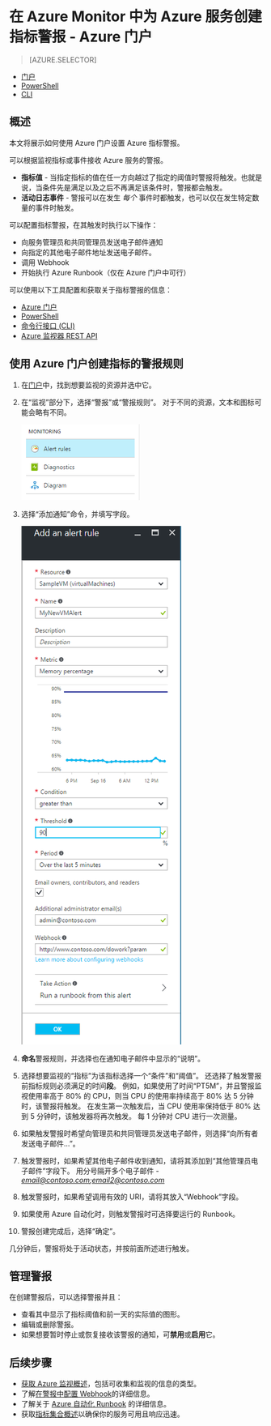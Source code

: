 <properties
    pageTitle="为 Azure 服务创建警报 - Azure 门户 | Azure"
    description="满足指定的条件时，触发电子邮件、通知、调用网站 URL (webhook) 或自动执行。"
    author="rboucher"
    manager="carmonm"
    editor=""
    services="monitoring-and-diagnostics"
    documentationcenter="monitoring-and-diagnostics"
    translationtype="Human Translation" />
<tags
    ms.assetid="f7457655-ced6-4102-a9dd-7ddf2265c0e2"
    ms.service="monitoring-and-diagnostics"
    ms.workload="na"
    ms.tgt_pltfrm="na"
    ms.devlang="na"
    ms.topic="article"
    ms.date="09/23/2016"
    wacn.date="05/02/2017"
    ms.author="robb"
    ms.sourcegitcommit="78da854d58905bc82228bcbff1de0fcfbc12d5ac"
    ms.openlocfilehash="fceb0beb8d35648c8787189c7c321a6cfaa757f3"
    ms.lasthandoff="04/22/2017" />

# <a name="create-metric-alerts-in-azure-monitor-for-azure-services---azure-portal"></a>在 Azure Monitor 中为 Azure 服务创建指标警报 - Azure 门户
> [AZURE.SELECTOR]
- [门户](/documentation/articles/insights-alerts-portal/)
- [PowerShell](/documentation/articles/insights-alerts-powershell/)
- [CLI](/documentation/articles/insights-alerts-command-line-interface/)

## <a name="overview"></a>概述
本文将展示如何使用 Azure 门户设置 Azure 指标警报。

可以根据监视指标或事件接收 Azure 服务的警报。

- **指标值** - 当指定指标的值在任一方向越过了指定的阈值时警报将触发。也就是说，当条件先是满足以及之后不再满足该条件时，警报都会触发。
- **活动日志事件** - 警报可以在发生 *每个* 事件时都触发，也可以仅在发生特定数量的事件时触发。

可以配置指标警报，在其触发时执行以下操作：

- 向服务管理员和共同管理员发送电子邮件通知
- 向指定的其他电子邮件地址发送电子邮件。
- 调用 Webhook
- 开始执行 Azure Runbook（仅在 Azure 门户中可行）

可以使用以下工具配置和获取关于指标警报的信息：

- [Azure 门户](/documentation/articles/insights-alerts-portal/)
- [PowerShell](/documentation/articles/insights-alerts-powershell/)
- [命令行接口 (CLI)](/documentation/articles/insights-alerts-command-line-interface/) 
- [Azure 监视器 REST API](https://msdn.microsoft.com/zh-cn/library/azure/dn931945.aspx)

## <a name="create-an-alert-rule-on-a-metric-with-the-azure-portal"></a>使用 Azure 门户创建指标的警报规则

1. 在[门户](https://portal.azure.cn/)中，找到想要监视的资源并选中它。

2. 在“监视”部分下，选择“警报”或“警报规则”。 对于不同的资源，文本和图标可能会略有不同。  

	![监视](./media/insights-alerts-portal/AlertRulesButton.png)  

3. 选择“添加通知”命令，并填写字段。

	![添加警报](./media/insights-alerts-portal/AddAlertOnlyParamsPage.png)  

4. **命名**警报规则，并选择也在通知电子邮件中显示的“说明”。
5. 选择想要监视的“指标”为该指标选择一个“条件”和“阈值”。 还选择了触发警报前指标规则必须满足的时间**段**。 例如，如果使用了时间“PT5M”，并且警报监视使用率高于  80% 的 CPU，则当 CPU 的使用率持续高于 80% 达 5 分钟时，该警报将触发。 在发生第一次触发后，当 CPU 使用率保持低于 80% 达到 5 分钟时，该触发器将再次触发。 每 1 分钟对 CPU 进行一次测量。   

6. 如果触发警报时希望向管理员和共同管理员发送电子邮件，则选择“向所有者发送电子邮件...”。

7. 触发警报时，如果希望其他电子邮件收到通知，请将其添加到“其他管理员电子邮件”字段下。 用分号隔开多个电子邮件 - *email@contoso.com;email2@contoso.com* 

8. 触发警报时，如果希望调用有效的 URI，请将其放入“Webhook”字段。

9. 如果使用 Azure 自动化时，则触发警报时可选择要运行的 Runbook。 

10. 警报创建完成后，选择“确定”。   

几分钟后，警报将处于活动状态，并按前面所述进行触发。

## <a name="managing-your-alerts"></a>管理警报

在创建警报后，可以选择警报并且：

- 查看其中显示了指标阈值和前一天的实际值的图形。
- 编辑或删除警报。
- 如果想要暂时停止或恢复接收该警报的通知，可**禁用**或**启用**它。 

## <a name="next-steps"></a>后续步骤

* [获取 Azure 监视概述](/documentation/articles/monitoring-overview/)，包括可收集和监视的信息的类型。
* 了解[在警报中配置 Webhook](/documentation/articles/insights-webhooks-alerts/)的详细信息。
* 了解关于 [Azure 自动化 Runbook](/documentation/articles/automation-starting-a-runbook/) 的详细信息。
* 获取[指标集合概述](/documentation/articles/insights-how-to-customize-monitoring/)以确保你的服务可用且响应迅速。

<!--Update_Description:update wording -->